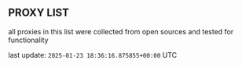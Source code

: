 ## PROXY LIST

all proxies in this list were collected from open sources and tested for functionality

last update: `2025-01-23 18:36:16.875855+00:00` UTC